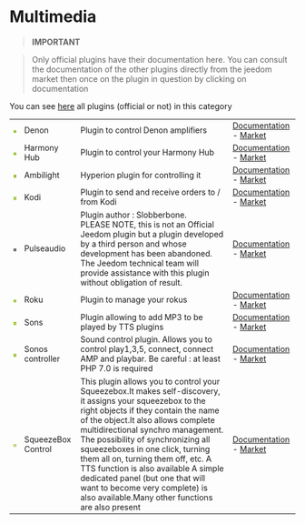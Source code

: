 
# Multimedia


>**IMPORTANT**

>Only official plugins have their documentation here. You can consult the documentation of the other plugins directly from the jeedom market then once on the plugin in question by clicking on documentation


You can see [here](https://market.jeedom.com/index.php?v=d&p=market&type=plugin&categorie=multimedia) all plugins (official or not) in this category

| | | | |
|--- | --- | --- | ---|
|<img src="denonavr/denonavr_icon.png" class="pluginLogo" width="100" />|Denon|Plugin to control Denon amplifiers|[Documentation](denonavr/index.md) - [Market](https://market.jeedom.com/index.php?v=d&p=market_display&id=2077)|
|<img src="harmonyhub/harmonyhub_icon.png" class="pluginLogo" width="100" />|Harmony Hub|Plugin to control your Harmony Hub|[Documentation](harmonyhub/index.md) - [Market](https://market.jeedom.com/index.php?v=d&p=market_display&id=1599)|
|<img src="hyperion2/hyperion2_icon.png" class="pluginLogo" width="100" />|Ambilight|Hyperion plugin for controlling it|[Documentation](hyperion2/index.md) - [Market](https://market.jeedom.com/index.php?v=d&p=market_display&id=1909)|
|<img src="kodi/kodi_icon.png" class="pluginLogo" width="100" />|Kodi|Plugin to send and receive orders to / from Kodi|[Documentation](kodi/index.md) - [Market](https://market.jeedom.com/index.php?v=d&p=market_display&id=1398)|
|<img src="pulseaudio/pulseaudio_icon.png" class="pluginLogo" width="100" />|Pulseaudio|Plugin author : Slobberbone.<br/>PLEASE NOTE, this is not an Official Jeedom plugin but a plugin developed by a third person and whose development has been abandoned. The Jeedom technical team will provide assistance with this plugin without obligation of result.|[Documentation](pulseaudio/index.md) - [Market](https://market.jeedom.com/index.php?v=d&p=market_display&id=2704)|
|<img src="roku/roku_icon.png" class="pluginLogo" width="100" />|Roku|Plugin to manage your rokus|[Documentation](roku/index.md) - [Market](https://market.jeedom.com/index.php?v=d&p=market_display&id=2301)|
|<img src="songs/songs_icon.png" class="pluginLogo" width="100" />|Sons|Plugin allowing to add MP3 to be played by TTS plugins|[Documentation](songs/index.md) - [Market](https://market.jeedom.com/index.php?v=d&p=market_display&id=3794)|
|<img src="sonos3/sonos3_icon.png" class="pluginLogo" width="100" />|Sonos controller|Sound control plugin. Allows you to control play1,3,5, connect, connect AMP and playbar. Be careful : at least PHP 7.0 is required|[Documentation](sonos3/index.md) - [Market](https://market.jeedom.com/index.php?v=d&p=market_display&id=1502)|
|<img src="squeezeboxcontrol/squeezeboxcontrol_icon.png" class="pluginLogo" width="100" />|SqueezeBox Control|This plugin allows you to control your Squeezebox.It makes self-discovery, it assigns your squeezebox to the right objects if they contain the name of the object.It also allows complete multidirectional synchro management. The possibility of synchronizing all squeezeboxes in one click, turning them all on, turning them off, etc. A TTS function is also available A simple dedicated panel (but one that will want to become very complete) is also available.Many other functions are also present|[Documentation](squeezeboxcontrol/index.md) - [Market](https://market.jeedom.com/index.php?v=d&p=market_display&id=1710)|
